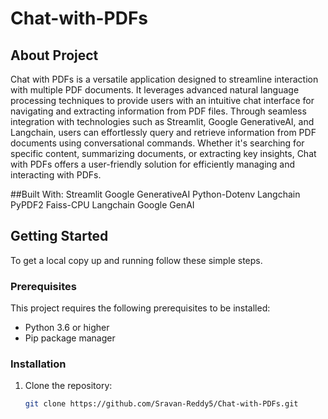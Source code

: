 # Chat-with-PDFs

## About Project

Chat with PDFs is a versatile application designed to streamline interaction with multiple PDF documents. It leverages advanced natural language processing techniques to provide users with an intuitive chat interface for navigating and extracting information from PDF files. Through seamless integration with technologies such as Streamlit, Google GenerativeAI, and Langchain, users can effortlessly query and retrieve information from PDF documents using conversational commands. Whether it's searching for specific content, summarizing documents, or extracting key insights, Chat with PDFs offers a user-friendly solution for efficiently managing and interacting with PDFs.

##Built With:
Streamlit
Google GenerativeAI
Python-Dotenv
Langchain
PyPDF2
Faiss-CPU
Langchain Google GenAI

## Getting Started

To get a local copy up and running follow these simple steps.

### Prerequisites

This project requires the following prerequisites to be installed:

- Python 3.6 or higher
- Pip package manager

### Installation

1. Clone the repository:
   ```sh
   git clone https://github.com/Sravan-Reddy5/Chat-with-PDFs.git

